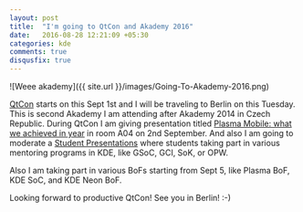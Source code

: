 ```yaml
---
layout: post
title:  "I'm going to QtCon and Akademy 2016"
date:   2016-08-28 12:21:09 +05:30
categories: kde
comments: true
disqusfix: true
---
```


![Weee akademy]({{ site.url }}/images/Going-To-Akademy-2016.png)

[QtCon](http://qtcon.org) starts on this Sept 1st and I will be traveling to Berlin on this Tuesday. This is second Akademy I am attending after Akademy 2014 in Czech Republic. During QtCon I am giving presentation titled [Plasma Mobile: what we achieved in year](https://conf.qtcon.org/en/qtcon/public/events/330) in room A04 on 2nd September. And also I am going to moderate a [Student Presentations](https://conf.qtcon.org/en/qtcon/public/events/399) where students taking part in various mentoring programs in KDE, like GSoC, GCI, SoK, or OPW.

Also I am taking part in various BoFs starting from Sept 5, like Plasma BoF, KDE SoC, and KDE Neon BoF.

Looking forward to productive QtCon! See you in Berlin! :-)
